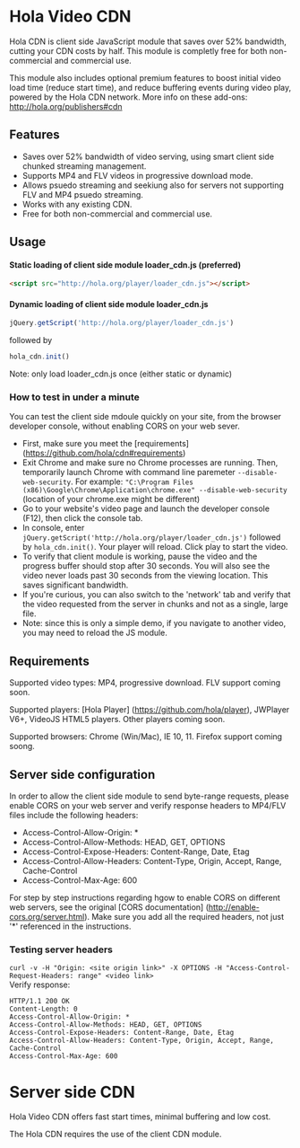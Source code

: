 # Hola Video CDN

Hola CDN is client side JavaScript module that saves over 52% bandwidth, cutting your CDN costs by half.
This module is completly free for both non-commercial and commercial use.

This module also includes optional premium features to boost initial video load time (reduce start time), and reduce buffering events during video play, powered by the Hola CDN network. More info on these add-ons: http://hola.org/publishers#cdn

## Features

* Saves over 52% bandwidth of video serving, using smart client side chunked streaming management.
* Supports MP4 and FLV videos in progressive download mode.
* Allows psuedo streaming and seekiung also for servers not supporting FLV and MP4 psuedo streaming.
* Works with any existing CDN.
* Free for both non-commercial and commercial use.

## Usage

#### Static loading of client side module loader_cdn.js (preferred)
```html
<script src="http://hola.org/player/loader_cdn.js"></script>
```
#### Dynamic loading of client side module loader_cdn.js
```js
jQuery.getScript('http://hola.org/player/loader_cdn.js')
```
followed by
```js
hola_cdn.init()
```

Note: only load loader_cdn.js once (either static or dynamic)

### How to test in under a minute
You can test the client side mdoule quickly on your site, from the browser developer console, without enabling CORS on your web sever.
* First, make sure you meet the [requirements] (https://github.com/hola/cdn#requirements)
* Exit Chrome and make sure no Chrome processes are running. Then, temporarily launch Chrome with command line paremeter `--disable-web-security`. For example: `"C:\Program Files (x86)\Google\Chrome\Application\chrome.exe" --disable-web-security` (location of your chrome.exe might be different)
* Go to your website's video page and launch the developer console (F12), then click the console tab.
* In console, enter `jQuery.getScript('http://hola.org/player/loader_cdn.js')` followed by `hola_cdn.init()`. Your player will reload. Click play to start the video.
* To verify that client module is working, pause the video and the progress buffer should stop after 30 seconds. You will also see the video never loads past 30 seconds from the viewing location. This saves significant bandwidth.
* If you're curious, you can also switch to the 'network' tab and verify that the video requested from the server in chunks and not as a single, large file.
* Note: since this is only a simple demo, if you navigate to another video, you may need to reload the JS module.

## Requirements

Supported video types: MP4, progressive download. FLV support coming soon.

Supported players: [Hola Player] (https://github.com/hola/player), JWPlayer V6+, VideoJS HTML5 players. Other players coming soon.

Supported browsers: Chrome (Win/Mac), IE 10, 11. Firefox support coming soong.

## Server side configuration

In order to allow the client side module to send byte-range requests, please enable CORS on your web server and verify response headers to MP4/FLV files include the following headers:

* Access-Control-Allow-Origin: *
* Access-Control-Allow-Methods: HEAD, GET, OPTIONS
* Access-Control-Expose-Headers: Content-Range, Date, Etag
* Access-Control-Allow-Headers: Content-Type, Origin, Accept, Range, Cache-Control
* Access-Control-Max-Age: 600

For step by step instructions regarding hgow to enable CORS on different web servers, see the original [CORS documentation] (http://enable-cors.org/server.html). Make sure you add all the required headers, not just '*' referenced in the instructions.

### Testing server headers
```curl -v -H "Origin: <site origin link>" -X OPTIONS -H "Access-Control-Request-Headers: range" <video link>```  
Verify response:
```
HTTP/1.1 200 OK
Content-Length: 0
Access-Control-Allow-Origin: *
Access-Control-Allow-Methods: HEAD, GET, OPTIONS
Access-Control-Expose-Headers: Content-Range, Date, Etag
Access-Control-Allow-Headers: Content-Type, Origin, Accept, Range, Cache-Control
Access-Control-Max-Age: 600
```

# Server side CDN

Hola Video CDN offers fast start times, minimal buffering and low cost.

The Hola CDN requires the use of the client CDN module.
